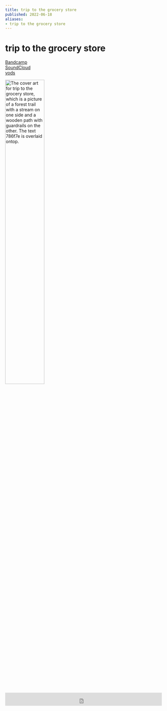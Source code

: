 ```yaml
---
title: trip to the grocery store
published: 2022-06-18
aliases:
- trip to the grocery store
---
```


# trip to the grocery store

<div class="flex">
<div><i class="ri-store-2-fill"></i> <a href="https://music.exodrifter.space/track/trip-to-the-grocery-store">Bandcamp</a></div>
<div><i class="ri-soundcloud-fill"></i> <a href="https://soundcloud.com/exodrifter/lonesome-trip-to-the-grocery-store">SoundCloud</a></div>
<div><i class="ri-video-fill"></i> <a href="https://vods.exodrifter.space/tag/song-trip-to-the-grocery-store">vods</a></div>
</div>

<img src="trip-to-the-grocery-store.png" alt="The cover art for trip to the grocery store, which is a picture of a forest trail with a stream on one side and a wooden path with guardrails on the other. The text 786f7e is overlaid ontop." width="50%"></img>

<iframe style="border: 0; width: 100%; max-width: 700px; height: 42px;" src="https://bandcamp.com/EmbeddedPlayer/album=477085509/size=small/bgcol=333333/linkcol=0f91ff/track=2270640899/transparent=true/" seamless><a href="https://music.exodrifter.space/album/lonely-metro">lonely metro by exodrifter</a></iframe>

